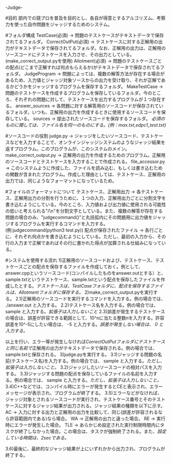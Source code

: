 -Judge-

#目的
部内での競プロを普及を目的とし、各自が得意とするアルゴリズム、考察力を使った自作問題をジャッジするためのシステム。

#フォルダ構成
TestCase(必須)
 -> 問題のテストケースがテキストデータで保存されてるフォルダ。
CorrectOutPut(必須)
 -> テストケースに対する正解用の出力がテキストデータで保存されてるフォルダ。なお、正解用の出力は、正解用のソースコードにテストケースを入力させ、その出力としている。(make_correct_output.pyを使用)
Allotment(必須)
 -> 問題のテストケースごとの配点(どこまで正解すれば何点もらえるか)がテキストデータで保存されてるフォルダ。
JudgeProgram
 -> 問題によっては、複数の解答方法が存在する場合があるため、入力値とジャッジ対象ソースからの出力を受け取り、それが正解であるかどうかをジャッジするプログラムを保存するフォルダ。
MakeTestCase
 -> 問題のテストケースを作成するプログラムを保存しているフォルダ。今のところ、それぞれの問題に対して、テストケースを出力するプログラムが１つ存在する。
answer_sources
 -> 各問題に対する解答用のソースコードが保存されているフォルダ。いつも、正解用の出力を作成するときに使用するソースコードを保存している。
sources
 -> 提出されたソースコードを保存するフォルダ。
*必須のものに関しては、ファイル名を同一のものにする。(例：max.txt,edpc1_test.txt)*

#ソースコードの役割
judge.py
 -> ジャッジをしたいソースコード、テストケースなどを入力することで、オンラインジャッジシステムのようなジャッジ結果を返すプログラム。このプログラムが、このシステムのメイン。
make_correct_output.py
 -> 正解用の出力を作成するためのプログラム。正解用のソースコードとテストケースを入力することで作成される。
file_accessor.py
 -> このシステムように作成した、ファイルを読み込む、もしくは書き込むための関数が含まれたプログラム。作成した理由としては、テストケース、正解用の出力では、同じようなフォーマットになっているため。

#フォイルのフォーマットについて
テストケース、正解用出力
 -> 各テストケース、正解用出力の分割を行うために、１つの入力、正解用出力ごとに分割文字を書き込むようにしている。今のところ、入力値および出力値に使用される可能性の低いと考えられる"/\n"を分割文字としている。また、複数の解答が存在する問題の場合のみ、"judgecommand()"と丸括弧内にその問題用に出力値をジャッジするプログラムを実行するコマンドを入力する。(例:judgecommand(python3 test.py))
配点が保存されたファイル
 -> 各行ごとに、それぞれ何点かを書き込むようにしている。ただし、最初の入力から、その行の入力まで正解であればその行に書かれた得点が加算される仕組みになっている。

#システムを使用する流れ
1)正解用のソースコードおよび、テストケース、テストケースごとの配点を保存するファイルを作成しておく。例として、answer.cppというソースコード(コンパイルしたものをanswer.outとする）と、sample.txtというテストケース、sample.txtという配点を保存したファイルを作成したとする。*テストケースは、TestCaseフォルダに、配点を保存するファイルは、Allotmentフォルダに保存する。*
2)make_correct_output.pyを実行する。
 2.1)正解用のソースコードを実行するコマンドを入力する。例の場合では、 ./answer.out と入力する。
 2.2)テストケース名を入力する。例の場合では、sample と入力する。*拡張子は入力しないこと*
 2.3)誤差が発生するテストケースの場合は、誤差が許容できる範囲として、10^nに当たる整数nを入力する。許容誤差を10^-5にしたい場合は、 -5 と入力する。*誤差が発生しない場合は、 0 と入力する。*

以上を行い、エラー等が発生しなければ*CorrectOutPutフォルダにテストケースと同じ名前で*正解用の出力がテキストデータで保存される。例の場合では、sample.txtと保存される。
3)judge.pyを実行する。
 3.1)ジャッジする問題の名前(テストケース名)を入力する。例の場合では、 sample と入力する。*ただし、拡張子は入力しないこと。*
 3.2)ジャッジしたいソースコードの相対パスを入力する。
 3.3)ジャッジする問題の配点を保存しているファイルの名前を入力する。例の場合では、 sample と入力する。*ただし、拡張子は入力しないこと。*
 3.4)C++などでは、コンパイル時にエラーが発生するとCEと表示され、エラーメッセージが表示され、プログラムが終了する。
 3.5)エラーなどがなければ、ジャッジ対象とされるソースコードが実行され、テストケース番号とそのテストケースに対するジャッジ結果が出力される。ジャッジ結果の種類を以下に示す。
 AC
  -> 入力に対する出力と正解用の出力を比較して、同じ(誤差が許容されるなら許容範囲内である)なら場合。
 WA
  -> 正解用の出力と違った場合。
 RE
  -> 実行時にエラーが発生した場合。
 TLE
  -> あらかじめ設定された実行制限時間内にタスクが終了しなかった場合。この場合は、タスクが強制終了される。また、*設定している時間は、2secである。*
 
 3.6)最後に、最終的なジャッジ結果が上にいずれかから出力され、プログラムが終了する。
